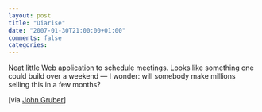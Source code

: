 ```yaml
---
layout: post
title: "Diarise"
date: "2007-01-30T21:00:00+01:00"
comments: false
categories: 
---
```


<p><a href="http://www.diarised.com/">Neat little Web application</a> to schedule meetings. Looks like something one could build over a weekend &#8212; I wonder: will somebody make millions selling this in a few months?</p>

<p>[via <a href="http://diarised.com/">John Gruber</a>]</p>


